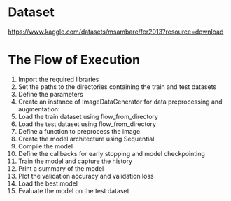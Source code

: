 # Dataset
https://www.kaggle.com/datasets/msambare/fer2013?resource=download

# The Flow of Execution
1. Import the required libraries
2. Set the paths to the directories containing the train and test datasets
3. Define the parameters
4. Create an instance of ImageDataGenerator for data preprocessing and augmentation:
5. Load the train dataset using flow_from_directory
6. Load the test dataset using flow_from_directory
7. Define a function to preprocess the image
8. Create the model architecture using Sequential
9. Compile the model
10. Define the callbacks for early stopping and model checkpointing
11. Train the model and capture the history
12. Print a summary of the model
13. Plot the validation accuracy and validation loss
14. Load the best model
15. Evaluate the model on the test dataset

